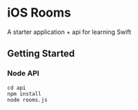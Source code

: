 # iOS Rooms
A starter application + api for learning Swift

## Getting Started

### Node API
```
cd api
npm install
node rooms.js
```

